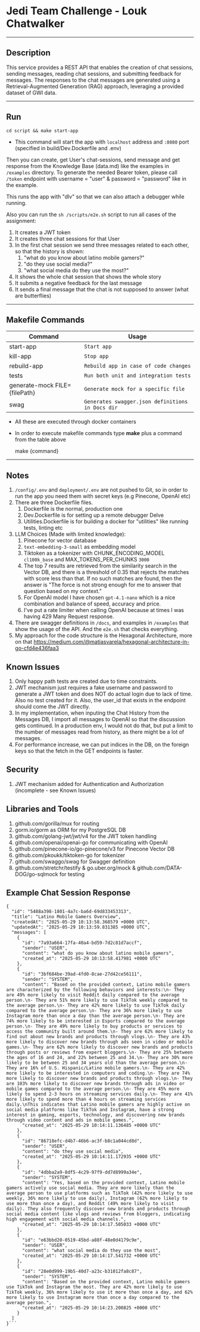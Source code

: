 # Jedi Team Challenge - Louk Chatwalker

---

## Description

This service provides a REST API that enables the creation of chat sessions, sending messages, reading chat sessions, 
and submitting feedback for messages. The responses to the chat messages are generated using a Retrieval-Augmented 
Generation (RAG) approach, leveraging a provided dataset of GWI data.

---

## Run

`cd script && make start-app`

* This command will start the app with `localhost` address and `:8080` port (specified in build/Dev.Dockerfile and .env)

Then you can create, get User's chat-sessions, send message and get response from the Knowledge Base (data.md)
like the examples in `/examples` directory. To generate the needed Bearer token, please call `/token` endpoint with
username = "user" & password = "password" like in the example.

This runs the app with "dlv" so that we can also attach a debugger while running.

Also you can run the `sh /scripts/e2e.sh` script to run all cases of the assignment:

1. It creates a JWT token
2. It creates three chat sessions for that User
3. In the first chat session we send three messages related to each other, so that the history
   is shown:
    1. "what do you know about latino mobile gamers?"
    2. "do they use social media?"
    3. "what social media do they use the most?"
4. It shows the whole chat session that shows the whole story
5. It submits a negative feedback for the last message
6. It sends a final message that the chat is not supposed to answer (what are butterflies)

---

## Makefile Commands

| Command                       | Usage                                            |
|-------------------------------|--------------------------------------------------|
| start-app                     | `Start app`                                      |
| kill-app                      | `Stop app`                                       |
| rebuild-app                   | `Rebuild app in case of code changes`            |
| tests                         | `Run both unit and integration tests`            |
| generate-mock FILE={filePath} | `Generate mock for a specific file`              |
| swag                          | `Generates swagger.json definitions in Docs dir` |

* All these are executed through docker containers
* In order to execute makefile commands type **make** plus a command from the table above

  make {command}

---

## Notes

1. `/config/.env` and `deployment/.env` are not pushed to Git, so in order to run the app you need them with secret keys (e.g Pinecone, OpenAI etc)
2. There are three Dockerfile files.
    1. Dockerfile is the normal, production one
    2. Dev.Dockerfile is for setting up a remote debugger Delve
    3. Utilities.Dockerfile is for building a docker for "utilities" like running tests, linting etc
4. LLM Choices (Made with limited knowledge):
    1. Pinecone for vector database
    2. `text-embedding-3-small` as embedding model
    3. Tiktoken as a tokenizer with CHUNK_ENCODING_MODEL `cl100k_base` and MAX_TOKENS_PER_CHUNKS `3000`
    4. The top 7 results are retrieved from the similarity search in the Vector DB, and there is a threshold of 0.35
       that rejects the matches with score less than that. If no such matches are found, then the answer is "The force
       is not strong enough for me to answer that question based on my context."
    5. For OpenAI model I have chosen `gpt-4.1-nano` which is a nice combination and balance of speed, accuracy and price.
    6. I've put a rate limiter when calling OpenAI because at times I was having 429 Many Request response. 
5. There are swagger definitions in `/docs`, and examples in `/examples` that show the usage of the API. And the `e2e.sh` that
   checks everything.
6. My approach for the code structure is the Hexagonal Architecture, more on that https://medium.com/@matiasvarela/hexagonal-architecture-in-go-cfd4e436faa3

## Known Issues

1. Only happy path tests are created due to time constraints.
2. JWT mechanism just requires a fake username and password to generate a JWT token and does NOT do
   actual login due to lack of time. Also no test created for it. Also, the user_id that exists in the endpoint should
   come the JWT directly.
3. In my implementation, when inputing the Chat History from the Messages DB, I import all messages to OpenAI so that
   the discussion gets continued. In a production env, I would not do that, but put a limit to the number of messages read
   from history, as there might be a lot of messages.
4. For performance increase, we can put indices in the DB, on the foreign keys so that the fetch in the GET
   endpoints is faster.

## Security

1. JWT mechanism added for Authentication and Authorization (incomplete - see Known Issues)

## Libraries and Tools

1. github.com/gorilla/mux for routing
2. gorm.io/gorm as ORM for my PostgreSQL DB
3. github.com/golang-jwt/jwt/v4 for the JWT token handling
4. github.com/openai/openai-go for communicating with OpenAI
5. github.com/pinecone-io/go-pinecone/v3 for Pinecone Vector DB
6. github.com/pkoukk/tiktoken-go for tokenizer
7. github.com/swaggo/swag for Swagger definition
8. github.com/stretchr/testify & go.uber.org/mock & github.com/DATA-DOG/go-sqlmock for testing

## Example Chat Session Response

```
{
  "id": "5488a398-1801-4a7c-ba6d-69d833453313",
  "title": "Latino Mobile Gamers Overview",
  "createdAt": "2025-05-29 10:13:58.368579 +0000 UTC",
  "updatedAt": "2025-05-29 10:13:59.831385 +0000 UTC",
  "messages": [
    {
      "id": "7a93a664-17fa-40a4-bd59-7d2c81d7accf",
      "sender": "USER",
      "content": "what do you know about latino mobile gamers",
      "created_at": "2025-05-29 10:13:58.417981 +0000 UTC"
    },
    {
      "id": "3bf684be-39ad-4fd0-8cae-27d42ce56111",
      "sender": "SYSTEM",
      "content": "Based on the provided context, Latino mobile gamers are characterized by the following behaviors and interests:\n- They are 49% more likely to visit Reddit daily compared to the average person.\n- They are 51% more likely to use TikTok weekly compared to the average person.\n- They are 42% more likely to use TikTok daily compared to the average person.\n- They are 36% more likely to use Instagram more than once a day than the average person.\n- They are 74% more likely to be interested in Esports compared to the average person.\n- They are 49% more likely to buy products or services to access the community built around them.\n- They are 62% more likely to find out about new brands and products through vlogs.\n- They are 43% more likely to discover new brands through ads seen in video or mobile games.\n- They are 62% more likely to discover new brands and products through posts or reviews from expert bloggers.\n- They are 25% between the ages of 16 and 24, and 22% between 25 and 34.\n- They are 30% more likely to be between 25 and 34 years old than the average person.\n- They are 16% of U.S. Hispanic/Latino mobile gamers.\n- They are 42% more likely to be interested in computers and coding.\n- They are 74% more likely to discover new brands and products through vlogs.\n- They are 103% more likely to discover new brands through ads in video or mobile games compared to the average person.\n- They are 45% more likely to spend 2-3 hours on streaming services daily.\n- They are 41% more likely to spend more than 4 hours on streaming services daily.\nThis indicates that Latino mobile gamers are highly active on social media platforms like TikTok and Instagram, have a strong interest in gaming, esports, technology, and discovering new brands through video content and ads in mobile games.",
      "created_at": "2025-05-29 10:14:11.136485 +0000 UTC"
    },
    {
      "id": "86718efc-d4b7-46b6-ac3f-b8c1a044cd8d",
      "sender": "USER",
      "content": "do they use social media",
      "created_at": "2025-05-29 10:14:11.172935 +0000 UTC"
    },
    {
      "id": "4dbba2a9-8df5-4c29-97f9-dd7d8999a34e",
      "sender": "SYSTEM",
      "content": "Yes, based on the provided context, Latino mobile gamers actively use social media. They are more likely than the average person to use platforms such as TikTok (42% more likely to use weekly, 36% more likely to use daily), Instagram (62% more likely to use more than once a day), and Reddit (49% more likely to visit daily). They also frequently discover new brands and products through social media content like vlogs and reviews from bloggers, indicating high engagement with social media channels.",
      "created_at": "2025-05-29 10:14:17.505033 +0000 UTC"
    },
    {
      "id": "e63bbd20-0519-45bd-a88f-48e0d4179c9e",
      "sender": "USER",
      "content": "what social media do they use the most",
      "created_at": "2025-05-29 10:14:17.541732 +0000 UTC"
    },
    {
      "id": "28e0d999-19b5-40d7-a23c-b31012fa8c87",
      "sender": "SYSTEM",
      "content": "Based on the provided context, Latino mobile gamers use TikTok and Instagram the most. They are 42% more likely to use TikTok weekly, 36% more likely to use it more than once a day, and 62% more likely to use Instagram more than once a day compared to the average person.",
      "created_at": "2025-05-29 10:14:23.200825 +0000 UTC"
    }
  ]
}```